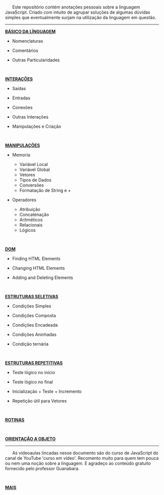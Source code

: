 &nbsp; &nbsp; &nbsp; Este repositório contém anotações pessoais sobre a linguagem JavaScript. Criado com intuito de agrupar soluções de algumas dúvidas simples que eventualmente surjam na utilização da linguagem em questão.  
***

[**BÁSICO DA LÍNGUAGEM**](notas/bahsico.md "Clique para ver o arquivo.md")  

* Nomenclaturas

* Comentários  

* Outras Particularidades

<br/>
 
[**INTERAÇÕES**](notas/interaccomhes.md "Clique para ver o arquivo.md")    

* Saídas  

* Entradas  

* Conexões  

* Outras Interações

* Manipulações e Criação

<br/>
 
 [**MANIPULAÇÕES**](notas/manipulaccomhes.md "Clique para ver o arquivo.md")    

* Memoria  

   - Variável Local
   - Variável Global
   - Vetores
   - Tipos de Dados
   - Conversões
   - Formatação de String e + 

* Operadores

   - Atribuição
   - Concatenação
   - Aritméticos
   - Relacionais
   - Lógicos

<br/>

[**DOM**](notas/dom.md "Clique para ver o arquivo.md")    

* Finding HTML Elements  

* Changing HTML Elements  

* Adding and Deleting Elements

<br/>
 
[**ESTRUTURAS SELETIVAS**](notas/seleccomhes.md "Clique para ver o arquivo.md")    

* Condições Simples  

* Condições Composta  

* Condições Encadeada	

* Condições Aninhadas	

* Condição ternária		

<br/>
 
[**ESTRUTURAS REPETITIVAS**](notas/repeticcomhes.md "Clique para ver o arquivo.md")    

* Teste lógico no início  

* Teste lógico no final	 

* Inicialização + Teste + Incremento

* Repetição útil para Vetores

<br/>
 
[**ROTINAS**](notas/rotinas.md "Clique para ver o arquivo.md")  

<br/>
 
[**ORIENTAÇÃO A OBJETO**](notas/poo.md "Clique para ver o arquivo.md")    


*** 
&nbsp; &nbsp; &nbsp; As videoaulas lincadas nesse documento são do curso de JavaScript do canal de YouTube 'curso em vídeo'. Recomento muito para quem tem pouca ou nem uma noção sobre a linguagem. E agradeço ao conteúdo gratuito fornecido pelo professor Guanabara.  

<br/>
 
[**MAIS**](notas/mais.md "Clique para ver o arquivo.md")  
